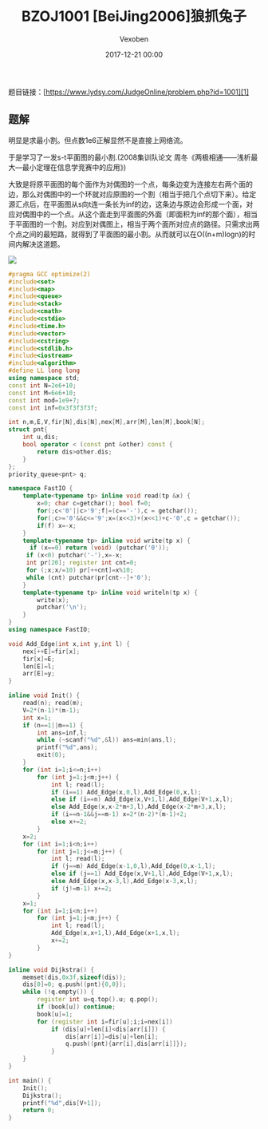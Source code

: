 ﻿---
layout: post
title: BZOJ1001 [BeiJing2006]狼抓兔子
date: 2017-12-21 00:00
categories: training
tags: 网络流 平面图
img: https://vexoben.github.io/oi-blog/assets/images/Blog/2017-12-21-BZOJ1001-[BeiJing2006]狼抓兔子.JPG
author: Vexoben
---

题目链接：[https://www.lydsy.com/JudgeOnline/problem.php?id=1001][1]

## **题解**

明显是求最小割。但点数1e6正解显然不是直接上网络流。

于是学习了一发s-t平面图的最小割.(2008集训队论文 周冬《两极相通——浅析最大—最小定理在信息学竞赛中的应用》)

大致是将原平面图的每个面作为对偶图的一个点，每条边变为连接左右两个面的边，那么对偶图中的一个环就对应原图的一个割（相当于把几个点切下来）。给定源汇点后，在平面图从s向t连一条长为inf的边，这条边与原边会形成一个面，对应对偶图中的一个点。从这个面走到平面图的外面（即面积为inf的那个面），相当于平面图的一个割。对应到对偶图上，相当于两个面所对应点的路径。只需求出两个点之间的最短路，就得到了平面图的最小割。从而就可以在O((n+m)logn)的时间内解决这道题。

![][2]

```cpp
#pragma GCC optimize(2)
#include<set>
#include<map>
#include<queue>
#include<stack>
#include<cmath>
#include<cstdio>
#include<time.h>
#include<vector>
#include<cstring>
#include<stdlib.h>
#include<iostream>
#include<algorithm>
#define LL long long
using namespace std;
const int N=2e6+10;
const int M=6e6+10;
const int mod=1e9+7;
const int inf=0x3f3f3f3f;

int n,m,E,V,fir[N],dis[N],nex[M],arr[M],len[M],book[N];
struct pnt{
	int u,dis;
	bool operator < (const pnt &other) const {
		return dis>other.dis;
	}
};
priority_queue<pnt> q;

namespace FastIO {
	template<typename tp> inline void read(tp &x) {
		x=0; char c=getchar(); bool f=0;
		for(;c<'0'||c>'9';f|=(c=='-'),c = getchar());
		for(;c>='0'&&c<='9';x=(x<<3)+(x<<1)+c-'0',c = getchar());
		if(f) x=-x;
	}
	template<typename tp> inline void write(tp x) {
	  if (x==0) return (void) (putchar('0'));
     if (x<0) putchar('-'),x=-x;
     int pr[20]; register int cnt=0;
     for (;x;x/=10) pr[++cnt]=x%10;
     while (cnt) putchar(pr[cnt--]+'0');
	}
	template<typename tp> inline void writeln(tp x) {
		write(x);
		putchar('\n');
	}
}
using namespace FastIO;

void Add_Edge(int x,int y,int l) {
	nex[++E]=fir[x];
	fir[x]=E;
	len[E]=l;
	arr[E]=y;
}

inline void Init() {
	read(n); read(m);
	V=2*(n-1)*(m-1);
	int x=1;
	if (n==1||m==1) {
		int ans=inf,l;
		while (~scanf("%d",&l)) ans=min(ans,l);
		printf("%d",ans);
		exit(0);
	}
	for (int i=1;i<=n;i++)
		for (int j=1;j<m;j++) {
			int l; read(l);
			if (i==1) Add_Edge(x,0,l),Add_Edge(0,x,l);
			else if (i==n) Add_Edge(x,V+1,l),Add_Edge(V+1,x,l);
			else Add_Edge(x,x-2*m+3,l),Add_Edge(x-2*m+3,x,l);
			if (i==n-1&&j==m-1) x=2*(n-2)*(m-1)+2;
			else x+=2;
		}
	x=2;
	for (int i=1;i<n;i++)
		for (int j=1;j<=m;j++) {
			int l; read(l);
			if (j==m) Add_Edge(x-1,0,l),Add_Edge(0,x-1,l);
			else if (j==1) Add_Edge(x,V+1,l),Add_Edge(V+1,x,l);
			else Add_Edge(x,x-3,l),Add_Edge(x-3,x,l);
			if (j!=m-1) x+=2;
		}
	x=1;
	for (int i=1;i<n;i++)
		for (int j=1;j<m;j++) {
			int l; read(l);
			Add_Edge(x,x+1,l),Add_Edge(x+1,x,l);
			x+=2;
		}
}

inline void Dijkstra() {
	memset(dis,0x3f,sizeof(dis));
	dis[0]=0; q.push((pnt){0,0});
	while (!q.empty()) {
		register int u=q.top().u; q.pop();
		if (book[u]) continue;
		book[u]=1;
		for (register int i=fir[u];i;i=nex[i])
			if (dis[u]+len[i]<dis[arr[i]]) {
				dis[arr[i]]=dis[u]+len[i];
				q.push((pnt){arr[i],dis[arr[i]]});
			}
	}
}

int main() {
	Init();
	Dijkstra();
	printf("%d",dis[V+1]);
	return 0;
}
```


  [1]: https://www.lydsy.com/JudgeOnline/problem.php?id=1001
  [2]: https://vexoben.github.io/oi-blog/assets/images/Blog/2017-12-21-BZOJ1001-%5BBeiJing2006%5D%E7%8B%BC%E6%8A%93%E5%85%94%E5%AD%90%282%29.jpg